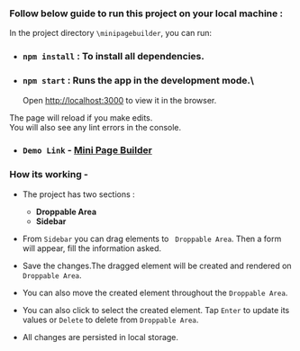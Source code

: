 ### Follow below guide to run this project on your local machine :

In the project directory
`\minipagebuilder`, you can run:

- ### `npm install` : To install all dependencies.

- ### `npm start` : Runs the app in the development mode.\
  Open [http://localhost:3000](http://localhost:3000) to view it in the browser.

The page will reload if you make edits.\
You will also see any lint errors in the console.

- ### `Demo Link` - [Mini Page Builder](https://minipagebuilder.netlify.app/)

### How its working -

- The project has two sections :

  - **Droppable Area**
  - **Sidebar**

- From `Sidebar` you can drag elements to ` Droppable Area`. Then a form will appear, fill the information asked.

- Save the changes.The dragged element will be created and rendered on `Droppable Area`.
- You can also move the created element throughout the `Droppable Area`.
- You can also click to select the created element. Tap `Enter` to update its values or `Delete` to delete from `Droppable Area`.
- All changes are persisted in local storage.
